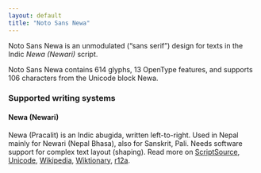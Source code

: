 ```yaml
---
layout: default
title: "Noto Sans Newa"
---
```

Noto Sans Newa is an unmodulated (“sans serif”) design for texts in the Indic _Newa (Newari)_ script. 

Noto Sans Newa contains 614 glyphs, 13 OpenType features, and supports 106 characters from the Unicode block Newa.


### Supported writing systems


#### Newa (Newari)

Newa (Pracalit) is an Indic abugida, written left-to-right. Used in Nepal mainly for Newari (Nepal Bhasa), also for Sanskrit, Pali. Needs software support for complex text layout (shaping). Read more on [ScriptSource](https://scriptsource.org/scr/Newa), [Unicode](https://www.unicode.org/versions/Unicode13.0.0/ch13.pdf#G31609), [Wikipedia](https://en.wikipedia.org/wiki/ISO_15924:Newa), [Wiktionary](https://en.wiktionary.org/wiki/Category:Newa_script), [r12a](https://r12a.github.io/scripts/links?iso=Newa).

